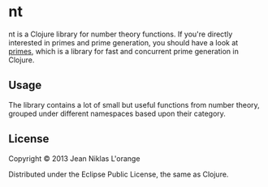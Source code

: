 # nt

nt is a Clojure library for number theory functions. If you're directly
interested in primes and prime generation, you should have a look at [primes][],
which is a library for fast and concurrent prime generation in Clojure.

[primes]: https://github.com/hyPiRion/primes

## Usage

The library contains a lot of small but useful functions from number theory,
grouped under different namespaces based upon their category.

## License

Copyright © 2013 Jean Niklas L'orange

Distributed under the Eclipse Public License, the same as Clojure.
